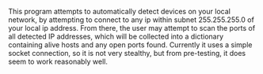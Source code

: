 This program attempts to automatically detect devices on your local network, by attempting to connect to any ip within subnet 255.255.255.0 of your local ip address. From there,
the user may attempt to scan the ports of all detected IP addresses, which will be collected into a dictionary containing alive hosts and any open ports found.
Currently it uses a simple socket connection, so it is not very stealthy, but from pre-testing, it does seem to work reasonably well.